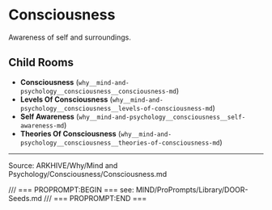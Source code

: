 # Consciousness

Awareness of self and surroundings.

## Child Rooms
- **Consciousness** (`why__mind-and-psychology__consciousness__consciousness-md`)
- **Levels Of Consciousness** (`why__mind-and-psychology__consciousness__levels-of-consciousness-md`)
- **Self Awareness** (`why__mind-and-psychology__consciousness__self-awareness-md`)
- **Theories Of Consciousness** (`why__mind-and-psychology__consciousness__theories-of-consciousness-md`)

---
Source: ARKHIVE/Why/Mind and Psychology/Consciousness/Consciousness.md

/// === PROPROMPT:BEGIN ===
see: MIND/ProPrompts/Library/DOOR-Seeds.md
/// === PROPROMPT:END ===
